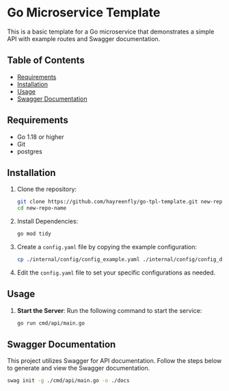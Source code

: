 # Go Microservice Template

This is a basic template for a Go microservice that demonstrates a simple API with example routes and Swagger documentation.

## Table of Contents

- [Requirements](#requirements)
- [Installation](#installation)
- [Usage](#usage)
- [Swagger Documentation](#swagger-documentation)

## Requirements

- Go 1.18 or higher
- Git
- postgres

## Installation

1. Clone the repository:

   ```bash
   git clone https://github.com/hayreenfly/go-tpl-template.git new-repo-name
   cd new-repo-name
   ```

2. Install Dependencies:

   ```bash
   go mod tidy
   ```

3. Create a `config.yaml` file by copying the example configuration:

   ```bash
   cp ./internal/config/config_example.yaml ./internal/config/config_dev.yaml
   ```

4. Edit the `config.yaml` file to set your specific configurations as needed.

## Usage

1. **Start the Server**:
   Run the following command to start the service:

   ```bash
   go run cmd/api/main.go
   ```

## Swagger Documentation

This project utilizes Swagger for API documentation. Follow the steps below to generate and view the Swagger documentation.

```bash
swag init -g ./cmd/api/main.go -o ./docs
```
